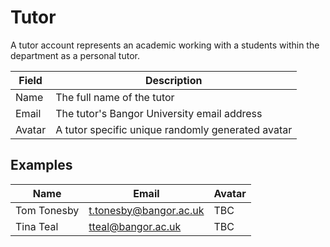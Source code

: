 # Tutor

A tutor account represents an academic working with a students within the department as a personal tutor.

| Field | Description |
| ----- | ----------- |
| Name | The full name of the tutor |
| Email | The tutor's Bangor University email address |
| Avatar | A tutor specific unique randomly generated avatar |

## Examples

| Name | Email | Avatar |
| ---- | ----- | ------ |
| Tom Tonesby | t.tonesby@bangor.ac.uk | TBC |
| Tina Teal  | tteal@bangor.ac.uk | TBC |

